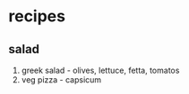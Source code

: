 recipes
=======

salad
-----

 1. greek salad - olives, lettuce, fetta, tomatos
 2. veg pizza - capsicum
